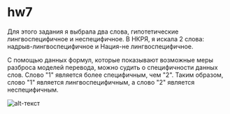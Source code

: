 # hw7

Для этого задания я выбрала два слова, гипотетические лингвоспецифичное и неспецифичное. В НКРЯ, я искала 2 слова: надрыв-лингвоспецифичное  и  Нация-не лингвоспецифичное. 

С помощью данных формул, которые показывают возможные меры разброса моделей перевода, можно судить о специфичности данных слов. Слово "1" является более специфичным, чем "2". Таким образом, слово "1" является лингвоспецифичным, а слово "2" является неспецифичным.

![alt-текст](https://pp.userapi.com/c847216/v847216552/20414/1Wp6s1hHFe0.jpg "Необязательный титул")
